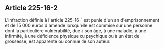 Article 225-16-2
----
L'infraction définie à l'article 225-16-1 est punie d'un an d'emprisonnement et
de 15 000 euros d'amende lorsqu'elle est commise sur une personne dont la
particulière vulnérabilité, due à son âge, à une maladie, à une infirmité, à une
déficience physique ou psychique ou à un état de grossesse, est apparente ou
connue de son auteur.
